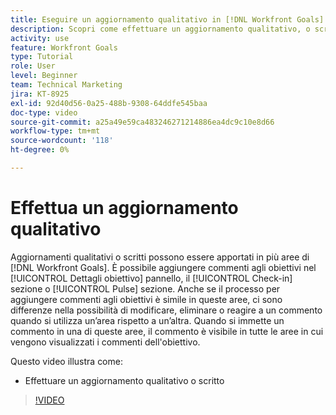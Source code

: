 ```yaml
---
title: Eseguire un aggiornamento qualitativo in [!DNL Workfront Goals]
description: Scopri come effettuare un aggiornamento qualitativo, o scritto, in [!DNL Goals].
activity: use
feature: Workfront Goals
type: Tutorial
role: User
level: Beginner
team: Technical Marketing
jira: KT-8925
exl-id: 92d40d56-0a25-488b-9308-64ddfe545baa
doc-type: video
source-git-commit: a25a49e59ca483246271214886ea4dc9c10e8d66
workflow-type: tm+mt
source-wordcount: '118'
ht-degree: 0%

---
```


# Effettua un aggiornamento qualitativo

Aggiornamenti qualitativi o scritti possono essere apportati in più aree di [!DNL Workfront Goals]. È possibile aggiungere commenti agli obiettivi nel [!UICONTROL Dettagli obiettivo] pannello, il [!UICONTROL Check-in] sezione o [!UICONTROL Pulse] sezione. Anche se il processo per aggiungere commenti agli obiettivi è simile in queste aree, ci sono differenze nella possibilità di modificare, eliminare o reagire a un commento quando si utilizza un’area rispetto a un’altra. Quando si immette un commento in una di queste aree, il commento è visibile in tutte le aree in cui vengono visualizzati i commenti dell&#39;obiettivo.

Questo video illustra come:

* Effettuare un aggiornamento qualitativo o scritto

>[!VIDEO](https://video.tv.adobe.com/v/335197/?quality=12&learn=on)
